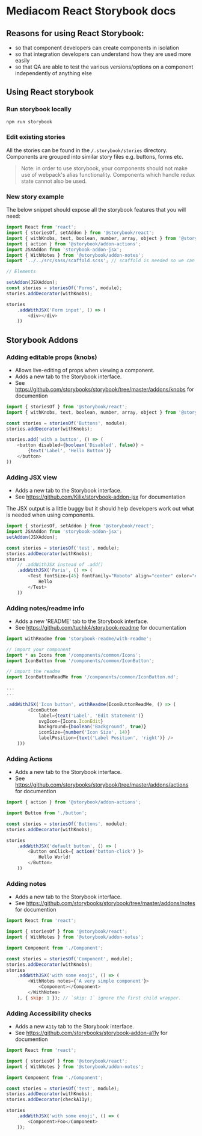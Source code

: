 # Mediacom React Storybook docs

## Reasons for using React Storybook:
* so that component developers can create components in isolation
* so that integration developers can understand how they are used more easily
* so that QA are able to test the various versions/options on a component independently of anything else

## Using React storybook

### Run storybook locally

```sh
npm run storybook
```

### Edit existing stories
All the stories can be found in the `/.storybook/stories` directory. Components are grouped into similar story files e.g. buttons, forms etc.

> Note: in order to use storybook, your components should not make use of webpack's alias functionality. Components which handle redux state cannot also be used.

### New story example
The below snippet should expose all the storybook features that you will need:

```js
import React from 'react';
import { storiesOf, setAddon } from '@storybook/react';
import { withKnobs, text, boolean, number, array, object } from '@storybook/addon-knobs';
import { action } from '@storybook/addon-actions';
import JSXAddon from 'storybook-addon-jsx';
import { WithNotes } from '@storybook/addon-notes';
import '../../src/sass/scaffold.scss'; // scaffold is needed so we can inherit our base styles

// Elements

setAddon(JSXAddon);
const stories = storiesOf('Forms', module);
stories.addDecorator(withKnobs);

stories
    .addWithJSX('Form input', () => (
        <div></div>
    ))
```

## Storybook Addons

### Adding editable props (knobs)
* Allows live-editing of props when viewing a component.
* Adds a new tab to the Storybook interface.
* See https://github.com/storybooks/storybook/tree/master/addons/knobs for documention

```js
import { storiesOf } from '@storybook/react';
import { withKnobs, text, boolean, number, array, object } from '@storybook/addon-knobs';

const stories = storiesOf('Buttons', module);
stories.addDecorator(withKnobs);

stories.add('with a button', () => (
    <button disabled={boolean('Disabled', false)} >
        {text('Label', 'Hello Button')}
    </button>
))
```

### Adding JSX view
* Adds a new tab to the Storybook interface.
* See https://github.com/Kilix/storybook-addon-jsx for documentation

The JSX output is a little buggy but it should help developers work out what is needed when using components.

```js
import { storiesOf, setAddon } from '@storybook/react';
import JSXAddon from 'storybook-addon-jsx';
setAddon(JSXAddon);

const stories = storiesOf('test', module);
stories.addDecorator(withKnobs);
stories
    // .addWithJSX instead of .add()
    .addWithJSX('Paris', () => (
        <Test fontSize={45} fontFamily="Roboto" align="center" color="#CAF200">
            Hello
        </Test>
    ))
```

### Adding notes/readme info
* Adds a new 'README' tab to the Storybook interface.
* See https://github.com/tuchk4/storybook-readme for documentation

```js
import withReadme from 'storybook-readme/with-readme';

// import your component
import * as Icons from '/components/common/Icons';
import IconButton from '/components/common/IconButton';

// import the readme
import IconButtonReadMe from '/components/common/IconButton.md';

...
...

.addWithJSX('Icon button', withReadme(IconButtonReadMe, () => (
        <IconButton
            label={text('Label', 'Edit Statement')}
            svgIcon={Icons.IconEdit}
            background={boolean('Background', true)}
            iconSize={number('Icon Size', 14)}
            labelPosition={text('Label Position', 'right')} />
    )))
```

### Adding Actions
* Adds a new tab to the Storybook interface.
* See https://github.com/storybooks/storybook/tree/master/addons/actions for documention

```js
import { action } from '@storybook/addon-actions';

import Button from './button';

const stories = storiesOf('Buttons', module);
stories.addDecorator(withKnobs);

stories
    .addWithJSX('default button', () => (
        <Button onClick={ action('button-click') }>
            Hello World!
        </Button>
    ))
```

### Adding notes
* Adds a new tab to the Storybook interface.
* See https://github.com/storybooks/storybook/tree/master/addons/notes for documention

```js
import React from 'react';

import { storiesOf } from '@storybook/react';
import { WithNotes } from '@storybook/addon-notes';

import Component from './Component';

const stories = storiesOf('Component', module);
stories.addDecorator(withKnobs);
stories
    .addWithJSX('with some emoji', () => (
        <WithNotes notes={'A very simple component'}>
            <Component></Component>
        </WithNotes>
    ), { skip: 1 }); // `skip: 1` ignore the first child wrapper.
```

### Adding Accessibility checks
* Adds a new `A11y` tab to the Storybook interface.
* See https://github.com/storybooks/storybook-addon-a11y for documention

```js
import React from 'react';

import { storiesOf } from '@storybook/react';
import { WithNotes } from '@storybook/addon-notes';

import Component from './Component';

const stories = storiesOf('test', module);
stories.addDecorator(withKnobs);
stories.addDecorator(checkA11y);

stories
    .addWithJSX('with some emoji', () => (
        <Component>Foo</Component>
    ));
```
